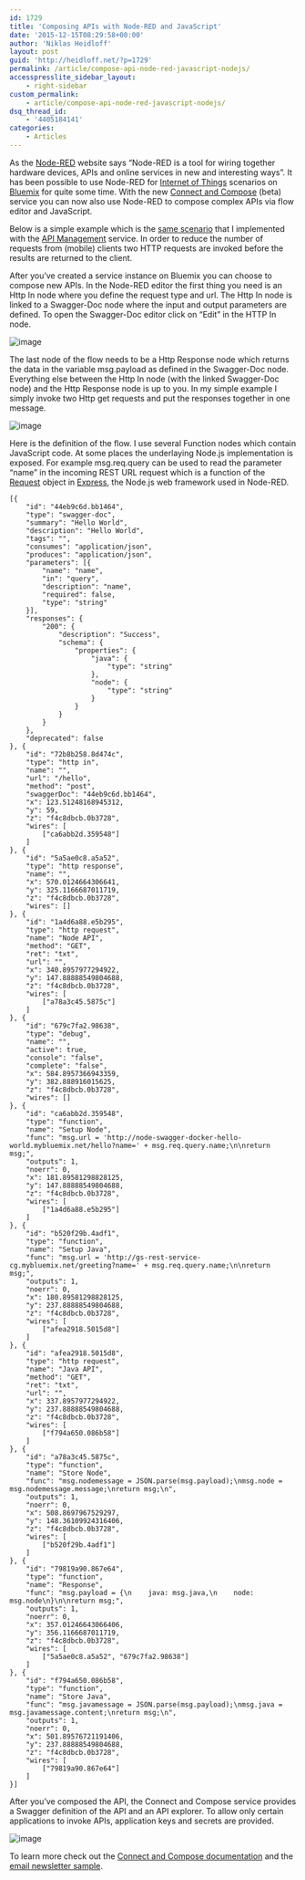 ```yaml
---
id: 1729
title: 'Composing APIs with Node-RED and JavaScript'
date: '2015-12-15T08:29:58+00:00'
author: 'Niklas Heidloff'
layout: post
guid: 'http://heidloff.net/?p=1729'
permalink: /article/compose-api-node-red-javascript-nodejs/
accesspresslite_sidebar_layout:
    - right-sidebar
custom_permalink:
    - article/compose-api-node-red-javascript-nodejs/
dsq_thread_id:
    - '4405184141'
categories:
    - Articles
---
```


As the [Node-RED](http://nodered.org/) website says “Node-RED is a tool for wiring together hardware devices, APIs and online services in new and interesting ways”. It has been possible to use Node-RED for [Internet of Things](http://heidloff.net/article/21.01.2015081841NHEAL8.htm) scenarios on [Bluemix](https://bluemix.net) for quite some time. With the new [Connect and Compose](https://www.ng.bluemix.net/docs/services/ConnectandCompose/index.html) (beta) service you can now also use Node-RED to compose complex APIs via flow editor and JavaScript.

Below is a simple example which is the [same scenario](http://heidloff.net/article/assembling-rest-apis-with-the-api-management-service-on-bluemix) that I implemented with the [API Management](https://www.ng.bluemix.net/docs/services/APIManagement/index.html) service. In order to reduce the number of requests from (mobile) clients two HTTP requests are invoked before the results are returned to the client.

After you’ve created a service instance on Bluemix you can choose to compose new APIs. In the Node-RED editor the first thing you need is an Http In node where you define the request type and url. The Http In node is linked to a Swagger-Doc node where the input and output parameters are defined. To open the Swagger-Doc editor click on “Edit” in the HTTP In node.

![image](/assets/img/2015/12/composeapi2.png)

The last node of the flow needs to be a Http Response node which returns the data in the variable msg.payload as defined in the Swagger-Doc node. Everything else between the Http In node (with the linked Swagger-Doc node) and the Http Response node is up to you. In my simple example I simply invoke two Http get requests and put the responses together in one message.

![image](/assets/img/2015/12/composeapi1.png)

Here is the definition of the flow. I use several Function nodes which contain JavaScript code. At some places the underlaying Node.js implementation is exposed. For example msg.req.query can be used to read the parameter “name” in the incoming REST URL request which is a function of the [Request](http://expressjs.com/en/api.html#req) object in [Express](http://expressjs.com/), the Node.js web framework used in Node-RED.

```
[{
	"id": "44eb9c6d.bb1464",
	"type": "swagger-doc",
	"summary": "Hello World",
	"description": "Hello World",
	"tags": "",
	"consumes": "application/json",
	"produces": "application/json",
	"parameters": [{
		"name": "name",
		"in": "query",
		"description": "name",
		"required": false,
		"type": "string"
	}],
	"responses": {
		"200": {
			"description": "Success",
			"schema": {
				"properties": {
					"java": {
						"type": "string"
					},
					"node": {
						"type": "string"
					}
				}
			}
		}
	},
	"deprecated": false
}, {
	"id": "72b8b258.8d474c",
	"type": "http in",
	"name": "",
	"url": "/hello",
	"method": "post",
	"swaggerDoc": "44eb9c6d.bb1464",
	"x": 123.51248168945312,
	"y": 59,
	"z": "f4c8dbcb.0b3728",
	"wires": [
		["ca6abb2d.359548"]
	]
}, {
	"id": "5a5ae0c8.a5a52",
	"type": "http response",
	"name": "",
	"x": 570.0124664306641,
	"y": 325.1166687011719,
	"z": "f4c8dbcb.0b3728",
	"wires": []
}, {
	"id": "1a4d6a88.e5b295",
	"type": "http request",
	"name": "Node API",
	"method": "GET",
	"ret": "txt",
	"url": "",
	"x": 340.8957977294922,
	"y": 147.88888549804688,
	"z": "f4c8dbcb.0b3728",
	"wires": [
		["a78a3c45.5875c"]
	]
}, {
	"id": "679c7fa2.98638",
	"type": "debug",
	"name": "",
	"active": true,
	"console": "false",
	"complete": "false",
	"x": 584.8957366943359,
	"y": 382.888916015625,
	"z": "f4c8dbcb.0b3728",
	"wires": []
}, {
	"id": "ca6abb2d.359548",
	"type": "function",
	"name": "Setup Node",
	"func": "msg.url = 'http://node-swagger-docker-hello-world.mybluemix.net/hello?name=' + msg.req.query.name;\n\nreturn msg;",
	"outputs": 1,
	"noerr": 0,
	"x": 181.89581298828125,
	"y": 147.88888549804688,
	"z": "f4c8dbcb.0b3728",
	"wires": [
		["1a4d6a88.e5b295"]
	]
}, {
	"id": "b520f29b.4adf1",
	"type": "function",
	"name": "Setup Java",
	"func": "msg.url = 'http://gs-rest-service-cg.mybluemix.net/greeting?name=' + msg.req.query.name;\n\nreturn msg;",
	"outputs": 1,
	"noerr": 0,
	"x": 180.89581298828125,
	"y": 237.88888549804688,
	"z": "f4c8dbcb.0b3728",
	"wires": [
		["afea2918.5015d8"]
	]
}, {
	"id": "afea2918.5015d8",
	"type": "http request",
	"name": "Java API",
	"method": "GET",
	"ret": "txt",
	"url": "",
	"x": 337.8957977294922,
	"y": 237.88888549804688,
	"z": "f4c8dbcb.0b3728",
	"wires": [
		["f794a650.086b58"]
	]
}, {
	"id": "a78a3c45.5875c",
	"type": "function",
	"name": "Store Node",
	"func": "msg.nodemessage = JSON.parse(msg.payload);\nmsg.node = msg.nodemessage.message;\nreturn msg;\n",
	"outputs": 1,
	"noerr": 0,
	"x": 508.8697967529297,
	"y": 148.36109924316406,
	"z": "f4c8dbcb.0b3728",
	"wires": [
		["b520f29b.4adf1"]
	]
}, {
	"id": "79819a90.867e64",
	"type": "function",
	"name": "Response",
	"func": "msg.payload = {\n    java: msg.java,\n    node: msg.node\n}\n\nreturn msg;",
	"outputs": 1,
	"noerr": 0,
	"x": 357.01246643066406,
	"y": 356.1166687011719,
	"z": "f4c8dbcb.0b3728",
	"wires": [
		["5a5ae0c8.a5a52", "679c7fa2.98638"]
	]
}, {
	"id": "f794a650.086b58",
	"type": "function",
	"name": "Store Java",
	"func": "msg.javamessage = JSON.parse(msg.payload);\nmsg.java = msg.javamessage.content;\nreturn msg;\n",
	"outputs": 1,
	"noerr": 0,
	"x": 501.89576721191406,
	"y": 237.88888549804688,
	"z": "f4c8dbcb.0b3728",
	"wires": [
		["79819a90.867e64"]
	]
}]
```

After you’ve composed the API, the Connect and Compose service provides a Swagger definition of the API and an API explorer. To allow only certain applications to invoke APIs, application keys and secrets are provided.

![image](/assets/img/2015/12/composeapi3.png)

To learn more check out the [Connect and Compose documentation](https://www.ng.bluemix.net/docs/services/ConnectandCompose/index.html) and the [email newsletter sample](https://developer.ibm.com/bluemix/2015/12/07/create-weekly-email-with-connect-and-compose-service/).